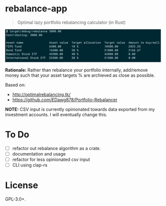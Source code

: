 rebalance-app
=============

> Optimal lazy portfolio rebalancing calculator (in Rust)

![](./screenshot.png)

**Rationale:** Rather than rebalance your portfolio internally, add/remove money such that your asset targets % are archieved as close as possible.

Based on:

- http://optimalrebalancing.tk/
- https://github.com/EDawg878/Portfolio-Rebalancer

**NOTE:** CSV input is currently opinionated towards data exported from my investment accounts. I will eventually change this.

To Do
=====

- [ ] refactor out rebalance algorithm as a crate.
- [ ] documentation and usage
- [ ] refactor for less opinionated csv input
- [ ] CLI using clap-rs

License
=======

GPL-3.0+.
